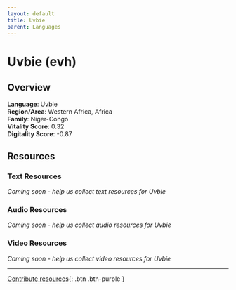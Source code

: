 ```yaml
---
layout: default
title: Uvbie
parent: Languages
---
```


# Uvbie (evh)

## Overview

**Language**: Uvbie  
**Region/Area**: Western Africa, Africa  
**Family**: Niger-Congo  
**Vitality Score**: 0.32  
**Digitality Score**: -0.87  

## Resources

### Text Resources
*Coming soon - help us collect text resources for Uvbie*

### Audio Resources
*Coming soon - help us collect audio resources for Uvbie*

### Video Resources
*Coming soon - help us collect video resources for Uvbie*

---

[Contribute resources](https://fairtrain.github.io/){: .btn .btn-purple }
